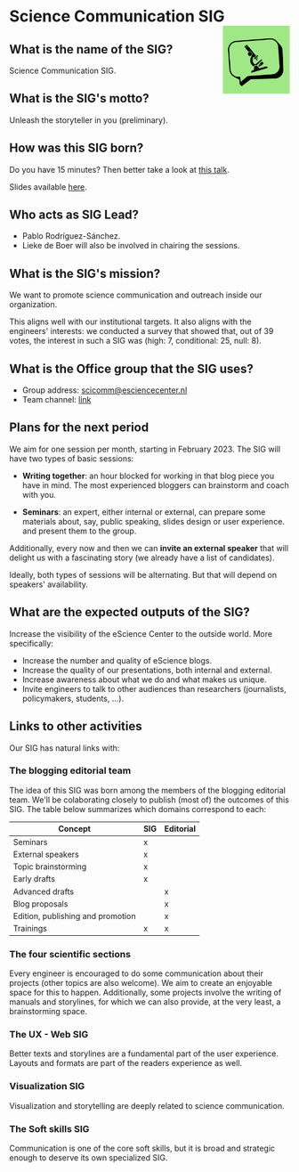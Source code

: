 # Science Communication SIG <img src="../img/logo.png" width="120" align="right" />

## What is the name of the SIG?

Science Communication SIG.

## What is the SIG's motto?

Unleash the storyteller in you (preliminary).

## How was this SIG born?

Do you have 15 minutes? Then better take a look at [this talk](https://nlesc-my.sharepoint.com/personal/e_tjongkimsang_esciencecenter_nl/_layouts/15/stream.aspx?id=%2Fpersonal%2Fe%5Ftjongkimsang%5Fesciencecenter%5Fnl%2FDocuments%2FRecordings%2FColloquium%20Pablo%20Rodriguez%2DSanchez%2D20221124%5F110724%2DMeeting%20Recording%2Emp4&referrer=OfficeHome&referrerScenario=EDGEWORTH).

Slides available [here](https://nlesc-my.sharepoint.com/:p:/g/personal/p_rodriguez-sanchez_esciencecenter_nl/EU6Z-MKV9GdAtSgyzX5MAcgBIFVv67uCVbVet1ebcGOBSw?e=FOnWjY).

## Who acts as SIG Lead?

- Pablo Rodríguez-Sánchez.
- Lieke de Boer will also be involved in chairing the sessions.

## What is the SIG's mission?

We want to promote science communication and outreach inside our
organization.

This aligns well with our institutional targets. It also aligns with the engineers' interests: we conducted a
survey that showed that, out of 39 votes, the interest in
such a SIG was (high: 7, conditional: 25, null: 8).

## What is the Office group that the SIG uses?

- Group address: scicomm@esciencecenter.nl
- Team channel: [link](https://teams.microsoft.com/l/team/19%3ajS1jtRERwqovkda1iHZN_NGj4MZhzc00HSVCOulia7w1%40thread.tacv2/conversations?groupId=4fe00245-b3f9-4719-81bb-e654cc9d9bfc&tenantId=aa3aeacc-6307-42b2-ac05-787dd5c32574)

## Plans for the next period

We aim for one session per month, starting in February 2023.
The SIG will have two types of basic sessions:

- **Writing together**: an hour blocked for working in that blog piece
    you have in mind. The most experienced bloggers can brainstorm and coach with you.

- **Seminars**: an expert, either internal or external, can prepare
    some materials about, say, public speaking, slides design or user
    experience. and present them to the group.

Additionally, every now and then we can **invite an external speaker**
that will delight us with a fascinating story (we already have a list of candidates).

Ideally, both types of sessions will be alternating.
But that will depend on speakers' availability.

## What are the expected outputs of the SIG?

Increase the visibility of the eScience Center to the outside world. More specifically:

- Increase the number and quality of eScience blogs.
- Increase the quality of our presentations, both internal and external.
- Increase awareness about what we do and what makes us unique.
- Invite engineers to talk to other audiences than researchers (journalists, policymakers, students, ...).

## Links to other activities

Our SIG has natural links with:

### The blogging editorial team

The idea of this SIG was born among the members of the blogging editorial team. We'll be colaborating closely to publish (most of) the outcomes of this SIG. The table below summarizes which domains correspond to each:

| Concept                           | SIG | Editorial |
|-----------------------------------|-----|-----------|
| Seminars                          | x   |           |
| External speakers                 | x   |           |
| Topic brainstorming               | x   |           |
| Early drafts                      | x   |           |
| Advanced drafts                   |     | x         |
| Blog proposals                    |     | x         |
| Edition, publishing and promotion |     | x         |
| Trainings                         | x   | x         |

### The four scientific sections

Every engineer is encouraged to do some communication about their projects (other topics are also welcome). We aim to create an enjoyable space for this to happen. Additionally, some projects involve the writing of manuals and storylines, for which we can also provide, at the very least, a brainstorming space.

### The UX - Web SIG

Better texts and storylines are a fundamental part of the user experience. Layouts and formats are part of the readers experience as well.

### Visualization SIG

Visualization and storytelling are deeply related to science communication.

### The Soft skills SIG

Communication is one of the core soft skills, but it is broad and strategic enough to deserve its own specialized SIG.